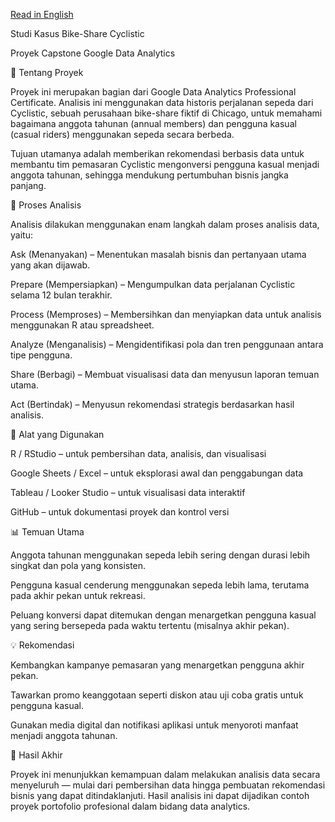 [Read in English](README_EN.md)


Studi Kasus Bike-Share Cyclistic

Proyek Capstone Google Data Analytics

📘 Tentang Proyek

Proyek ini merupakan bagian dari Google Data Analytics Professional Certificate. Analisis ini menggunakan data historis perjalanan sepeda dari Cyclistic, sebuah perusahaan bike-share fiktif di Chicago, untuk memahami bagaimana anggota tahunan (annual members) dan pengguna kasual (casual riders) menggunakan sepeda secara berbeda.

Tujuan utamanya adalah memberikan rekomendasi berbasis data untuk membantu tim pemasaran Cyclistic mengonversi pengguna kasual menjadi anggota tahunan, sehingga mendukung pertumbuhan bisnis jangka panjang.

🧭 Proses Analisis

Analisis dilakukan menggunakan enam langkah dalam proses analisis data, yaitu:

Ask (Menanyakan) – Menentukan masalah bisnis dan pertanyaan utama yang akan dijawab.

Prepare (Mempersiapkan) – Mengumpulkan data perjalanan Cyclistic selama 12 bulan terakhir.

Process (Memproses) – Membersihkan dan menyiapkan data untuk analisis menggunakan R atau spreadsheet.

Analyze (Menganalisis) – Mengidentifikasi pola dan tren penggunaan antara tipe pengguna.

Share (Berbagi) – Membuat visualisasi data dan menyusun laporan temuan utama.

Act (Bertindak) – Menyusun rekomendasi strategis berdasarkan hasil analisis.

🧰 Alat yang Digunakan

R / RStudio – untuk pembersihan data, analisis, dan visualisasi

Google Sheets / Excel – untuk eksplorasi awal dan penggabungan data

Tableau / Looker Studio – untuk visualisasi data interaktif

GitHub – untuk dokumentasi proyek dan kontrol versi

📊 Temuan Utama

Anggota tahunan menggunakan sepeda lebih sering dengan durasi lebih singkat dan pola yang konsisten.

Pengguna kasual cenderung menggunakan sepeda lebih lama, terutama pada akhir pekan untuk rekreasi.

Peluang konversi dapat ditemukan dengan menargetkan pengguna kasual yang sering bersepeda pada waktu tertentu (misalnya akhir pekan).

💡 Rekomendasi

Kembangkan kampanye pemasaran yang menargetkan pengguna akhir pekan.

Tawarkan promo keanggotaan seperti diskon atau uji coba gratis untuk pengguna kasual.

Gunakan media digital dan notifikasi aplikasi untuk menyoroti manfaat menjadi anggota tahunan.

🏁 Hasil Akhir

Proyek ini menunjukkan kemampuan dalam melakukan analisis data secara menyeluruh — mulai dari pembersihan data hingga pembuatan rekomendasi bisnis yang dapat ditindaklanjuti.
Hasil analisis ini dapat dijadikan contoh proyek portofolio profesional dalam bidang data analytics.
